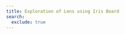 ```yaml
---
title: Exploration of Lens using Iris Board
search: 
  exclude: true
---
```

<!-- 
# Exploration of Lens using Iris Board

Iris serves as an operational dashboard, providing a swift overview of your key performance metrics(measures) over time. It enables you to delve deeper into these metrics(measures) across various dimensions, aiding in the understanding of anomalies or observed differences. You can expose your Lens View to Iris boards, allowing you to observe measures across various dimensions defined within it.

For instance the following ‘wallet_sales_view’ iris board shows weekly performance of revenue and wallet share

<div style="text-align: center;">
    <img src="/resources/lens/consumption_of_deployed_lens/iris/iris_board.png" alt="Iris board" style="max-width: 80%; height: auto; border: 1px solid #000;">
    <figcaption> wallet_sales_view View in Iris Board</figcaption>
</div>

## Working with Iris board?

You can create operational boards powered by Lens Views for streamlined operations. 

### **Step 1: Add the following detail in View’s YAML within the meta section**

```yaml
views:
  - name: #name of the view 
    description: #description of the view
    public: #ensure this property is set as 'true', so that it is accessible for the consumer
    #Here you can define whether you want this view to be exported to the IRIS board
    meta:
      export_to_iris: true
      timezones: # come from lens meta
      iris:
        timeseries: process_event.process_file_modified_date
```

<aside class="callout">
💡 When working with the Iris board, make sure that the measures displayed in the view also include their dependent dimensions.

</aside>

### **Step 2: Deploy Lens**

You can learn more about deploying Lens [here](/resources/lens/lens_deployment/)

### **Step 3: Access the IRIS board for your Lens**

As of now, you can view the IRIS board on the following URL:

=== "URL Syntax"

    ```yaml

    <DataOS env-link>/lens2/iris/<workspace>:<lens_name>

    #<DataOS env-link>:  Add the link of DataOS env, where you have deployed your Lens
    #<workspace> example public, sandbox etc.
    # <lens_name>: Name of the deployed Lens 
    ```

=== "Example"

    ```yaml
    [https://emerging-hawk.dataos.app/lens2/iris/public:sales360](https://emerging-hawk.dataos.app/lens2/iris/public:sales360/source/account_source)
    ```

Alternatively, you can navigate through the following steps:

- Go to the **DataOS Home Page**.
- Click on **Metis**.
- Access the **Resources** section.
- Select the **Lens** resource.
- Locate your deployed Lens and click on it.
- You will find the **Iris** link button—click it to view your View in Iris Board. -->